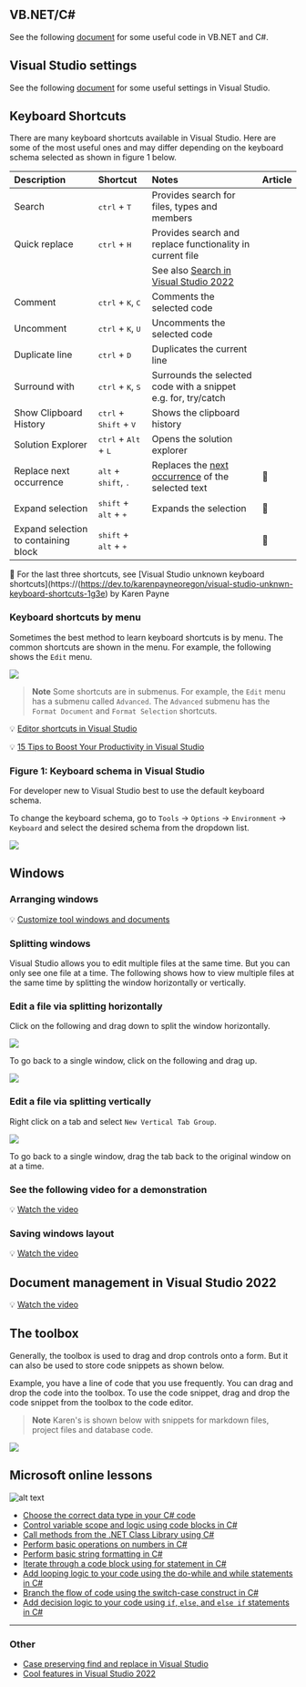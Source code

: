 ## VB.NET/C#

See the following [document](visualBasic.md) for some useful code in VB.NET and C#.

## Visual Studio settings

See the following [document](visualStudioSettings.md) for some useful settings in Visual Studio.

## Keyboard Shortcuts

There are many keyboard shortcuts available in Visual Studio. Here are some of the most useful ones and may differ depending on the keyboard schema selected as shown in figure 1 below.

| Description        |   Shortcut    |  Notes   | Article |
|:------------- |:-------------|:-------------|:-------------|
| Search    | <kbd>ctrl</kbd> + <kbd>T</kbd> | Provides search for files, types and members |
| Quick replace    | <kbd>ctrl</kbd> + <kbd>H</kbd> | Provides search and replace functionality in current file |
| | | See also [Search in Visual Studio 2022](https://youtu.be/NntM_ahUE54?si=GSyrNn0dcCZZLzji)
| Comment    | <kbd>ctrl</kbd> + <kbd>K</kbd>, <kbd>C</kbd> | Comments the selected code |
| Uncomment    | <kbd>ctrl</kbd> + <kbd>K</kbd>, <kbd>U</kbd> | Uncomments the selected code |
| Duplicate line    | <kbd>ctrl</kbd> + <kbd>D</kbd> | Duplicates the current line |
| Surround with    | <kbd>ctrl</kbd> + <kbd>K</kbd>, <kbd>S</kbd> | Surrounds the selected code with a snippet e.g. for, try/catch |
| Show Clipboard History    | <kbd>ctrl</kbd> + <kbd>Shift</kbd> + <kbd>V</kbd> | Shows the clipboard history |
| Solution Explorer    | <kbd>ctrl</kbd> + <kbd>Alt</kbd> + <kbd>L</kbd> | Opens the solution explorer |
| Replace next occurrence    | <kbd>alt</kbd> + <kbd>shift</kbd>, <kbd>.</kbd> | Replaces the [next occurrence](https://youtu.be/BxXRux8bars) of the selected text | :small_orange_diamond: |
| Expand selection    | <kbd>shift</kbd> + <kbd>alt</kbd> + <kbd>+</kbd>| Expands the selection | :small_orange_diamond: |
| Expand selection to containing block| <kbd>shift</kbd> + <kbd>alt</kbd> +  <kbd>+</kbd>|  | :small_orange_diamond: |


 :small_orange_diamond: For the last three shortcuts, see [Visual Studio unknown keyboard shortcuts](https://(https://dev.to/karenpayneoregon/visual-studio-unknwn-keyboard-shortcuts-1g3e) by Karen Payne


### Keyboard shortcuts by menu

Sometimes the best method to learn keyboard shortcuts is by menu. The common shortcuts are shown in the menu. For example, the following shows the `Edit` menu.

![](assets/figure5.png)

> **Note**
> Some shortcuts are in submenus. For example, the `Edit` menu has a submenu called `Advanced`. The `Advanced` submenu has the `Format Document` and `Format Selection` shortcuts.
>
:bulb: [Editor shortcuts in Visual Studio]([https://](https://youtu.be/Bh1pI1llV4Q?si=oL38Ydnshnh1tp0H))


:bulb: [15 Tips to Boost Your Productivity in Visual Studio](https://youtu.be/o4kkRqzHDvw?si=IPej1cb1N5RgN91f)


### Figure 1: Keyboard schema in Visual Studio

For developer new to Visual Studio best to use the default keyboard schema. 

To change the keyboard schema, go to `Tools` -> `Options` -> `Environment` -> `Keyboard` and select the desired schema from the dropdown list.

![](assets/figure1.png)

## Windows

### Arranging windows

:bulb: [Customize tool windows and documents](https://youtu.be/JERYTJwq7u8?si=vPMTuaOaCSm9cEn8)

### Splitting windows

Visual Studio allows you to edit multiple files at the same time. But you can only see one file at a time. The following shows how to view multiple files at the same time by splitting the window horizontally or vertically.

### Edit a file via splitting horizontally

Click on the following and drag down to split the window horizontally.

![](assets/figure2.png)

To go back to a single window, click on the following and drag up.

![](assets/figure3.png)

### Edit a file via splitting vertically

Right click on a tab and select `New Vertical Tab Group`.

![](assets/figure4.png)

To go back to a single window, drag the tab back to the original window on at a time.

### See the following video for a demonstration

:bulb: [Watch the video](https://youtu.be/JERYTJwq7u8?si=jxky5--vEZGvywpI)

### Saving windows layout

:bulb: [Watch the video](https://youtu.be/HTwqjthUppc?si=uTU4D8dj3SyVYIok)

## Document management in Visual Studio 2022

:bulb: [Watch the video](https://youtu.be/uhmD11WPOf8?si=k5Bp7kN1lmhpvdk6)



## The toolbox

Generally, the toolbox is used to drag and drop controls onto a form. But it can also be used to store code snippets as shown below.

Example, you have a line of code that you use frequently. You can drag and drop the code into the toolbox. To use the code snippet, drag and drop the code snippet from the toolbox to the code editor.

> **Note**
> Karen's is shown below with snippets for markdown files, project files and database code.

![](assets/figure6.png)


## Microsoft online lessons

![alt text](assets/learn.png)


- [Choose the correct data type in your C# code](https://learn.microsoft.com/en-us/learn/modules/csharp-choose-correct-data-type/)
- [Control variable scope and logic using code blocks in C#](https://learn.microsoft.com/en-us/training/modules/csharp-code-blocks/)
- [Call methods from the .NET Class Library using C#](https://learn.microsoft.com/en-us/training/modules/csharp-call-methods/)
- [Perform basic operations on numbers in C#](https://learn.microsoft.com/en-us/training/modules/csharp-basic-operations/)
- [Perform basic string formatting in C#](https://learn.microsoft.com/en-us/training/modules/csharp-basic-formatting/)
- [Iterate through a code block using for statement in C#](https://learn.microsoft.com/en-us/training/modules/csharp-for/)
- [Add looping logic to your code using the do-while and while statements in C#](https://learn.microsoft.com/en-us/training/modules/csharp-do-while/)
- [Branch the flow of code using the switch-case construct in C#](https://learn.microsoft.com/en-us/training/modules/csharp-switch-case/)
- [Add decision logic to your code using `if`, `else`, and `else if` statements in C#](https://learn.microsoft.com/en-us/training/modules/csharp-if-elseif-else/)

---

### Other

- [Case preserving find and replace in Visual Studio](https://youtu.be/iaoitDrBkBw?si=revVhY9Wo95Jsjgr)
- [Cool features in Visual Studio 2022](https://www.youtube.com/watch?v=NBfNnyPQTKs)
